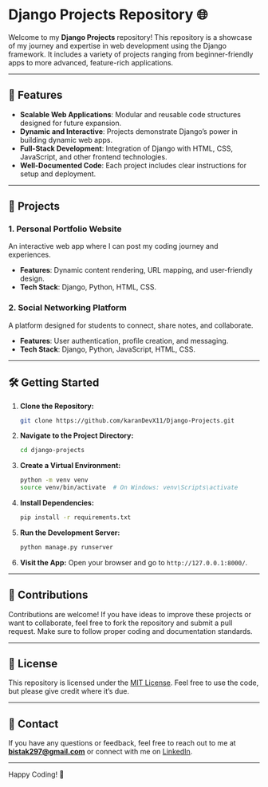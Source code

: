 # Django Projects Repository 🌐

Welcome to my **Django Projects** repository! This repository is a showcase of my journey and expertise in web development using the Django framework. It includes a variety of projects ranging from beginner-friendly apps to more advanced, feature-rich applications.

---

## 🌟 Features

- **Scalable Web Applications**: Modular and reusable code structures designed for future expansion.
- **Dynamic and Interactive**: Projects demonstrate Django’s power in building dynamic web apps.
- **Full-Stack Development**: Integration of Django with HTML, CSS, JavaScript, and other frontend technologies.
- **Well-Documented Code**: Each project includes clear instructions for setup and deployment.

---

## 📂 Projects

### 1. **Personal Portfolio Website**

An interactive web app where I can post my coding journey and experiences.

- **Features**: Dynamic content rendering, URL mapping, and user-friendly design.
- **Tech Stack**: Django, Python, HTML, CSS.

### 2. **Social Networking Platform**

A platform designed for students to connect, share notes, and collaborate.

- **Features**: User authentication, profile creation, and messaging.
- **Tech Stack**: Django, Python, JavaScript, HTML, CSS.

---

## 🛠️ Getting Started

1. **Clone the Repository:**
   ```bash
   git clone https://github.com/karanDevX11/Django-Projects.git
   ```
2. **Navigate to the Project Directory:**
   ```bash
   cd django-projects
   ```
3. **Create a Virtual Environment:**
   ```bash
   python -m venv venv
   source venv/bin/activate  # On Windows: venv\Scripts\activate
   ```
4. **Install Dependencies:**
   ```bash
   pip install -r requirements.txt
   ```
5. **Run the Development Server:**
   ```bash
   python manage.py runserver
   ```
6. **Visit the App:**
   Open your browser and go to `http://127.0.0.1:8000/`.

---

## 🤝 Contributions

Contributions are welcome! If you have ideas to improve these projects or want to collaborate, feel free to fork the repository and submit a pull request. Make sure to follow proper coding and documentation standards.

---

## 📜 License

This repository is licensed under the [MIT License](LICENSE). Feel free to use the code, but please give credit where it’s due.

---

## 📧 Contact

If you have any questions or feedback, feel free to reach out to me at **bistak297@gmail.com** or connect with me on [LinkedIn](https://www.linkedin.com/in/karan-bista-6200242a1?utm_source=share&utm_campaign=share_via&utm_content=profile&utm_medium=android_app).

---

Happy Coding! 🎉
